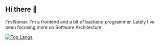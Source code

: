 ## Hi there 👋
I'm Nomar. I'm a frontend and a bit of backend programmer. Lately I've been focusing more on Software Architecture.

[![Top Langs](https://github-readme-stats.vercel.app/api/top-langs/?username=rasem0n&layout=compact)](https://github.com/anuraghazra/github-readme-stats)
